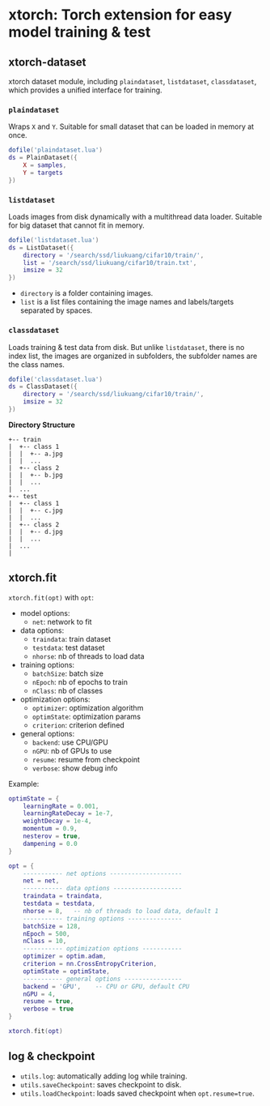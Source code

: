 # xtorch: Torch extension for easy model training & test

## xtorch-dataset
xtorch dataset module, including `plaindataset`, `listdataset`, `classdataset`, which provides a unified interface for training.  

### `plaindataset`
Wraps `X` and `Y`. Suitable for small dataset that can be loaded in memory at once.  

```lua
dofile('plaindataset.lua')
ds = PlainDataset({
    X = samples,
    Y = targets
})
```

### `listdataset`
Loads images from disk dynamically with a multithread data loader. Suitable for big dataset that cannot fit in memory.  
```lua
dofile('listdataset.lua')
ds = ListDataset({
    directory = '/search/ssd/liukuang/cifar10/train/',
    list = '/search/ssd/liukuang/cifar10/train.txt',
    imsize = 32
})
```

- `directory` is a folder containing images.  
- `list` is a list files containing the image names and labels/targets separated by spaces.  

### `classdataset`
Loads training & test data from disk. But unlike `listdataset`, there is no index list,
the images are organized in subfolders, the subfolder names are the class names.
```lua
dofile('classdataset.lua')
ds = ClassDataset({
    directory = '/search/ssd/liukuang/cifar10/train/',
    imsize = 32
})
```

**Directory Structure**  
```
+-- train  
|  +-- class 1
|  |  +-- a.jpg
|  |  ...
|  +-- class 2
|  |  +-- b.jpg
|  |  ...
|  ...
+-- test  
|  +-- class 1
|  |  +-- c.jpg
|  |  ...
|  +-- class 2
|  |  +-- d.jpg
|  |  ...
|  ...
|
```

## xtorch.fit
`xtorch.fit(opt)` with `opt`:
- model options:
    - `net`: network to fit
- data options:  
    - `traindata`: train dataset  
    - `testdata`: test dataset  
    - `nhorse`: nb of threads to load data  
- training options:
    - `batchSize`: batch size
    - `nEpoch`: nb of epochs to train
    - `nClass`: nb of classes
- optimization options:
    - `optimizer`: optimization algorithm
    - `optimState`: optimization params
    - `criterion`: criterion defined
- general options:
    - `backend`: use CPU/GPU
    - `nGPU`: nb of GPUs to use  
    - `resume`: resume from checkpoint  
    - `verbose`: show debug info

Example:  
```lua
optimState = {
    learningRate = 0.001,
    learningRateDecay = 1e-7,
    weightDecay = 1e-4,
    momentum = 0.9,
    nesterov = true,
    dampening = 0.0
}

opt = {
    ----------- net options --------------------
    net = net,
    ----------- data options -------------------
    traindata = traindata,
    testdata = testdata,
    nhorse = 8,   -- nb of threads to load data, default 1
    ----------- training options ---------------
    batchSize = 128,
    nEpoch = 500,
    nClass = 10,
    ----------- optimization options -----------
    optimizer = optim.adam,
    criterion = nn.CrossEntropyCriterion,
    optimState = optimState,
    ----------- general options ----------------
    backend = 'GPU',    -- CPU or GPU, default CPU
    nGPU = 4,
    resume = true,
    verbose = true
}

xtorch.fit(opt)
```

## log & checkpoint  
- `utils.log`: automatically adding log while training.  
- `utils.saveCheckpoint`: saves checkpoint to disk.  
- `utils.loadCheckpoint`: loads saved checkpoint when `opt.resume=true`.  
